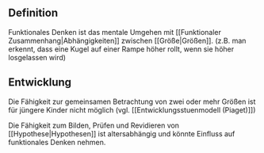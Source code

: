 ## Definition
Funktionales Denken ist das mentale Umgehen mit [[Funktionaler Zusammenhang|Abhängigkeiten]] zwischen [[Größe|Größen]].
(z.B. man erkennt, dass eine Kugel auf einer Rampe höher rollt, wenn sie höher losgelassen wird)

## Entwicklung
Die Fähigkeit zur gemeinsamen Betrachtung von zwei oder mehr Größen ist für jüngere Kinder nicht möglich (vgl. [[Entwicklungsstuenmodell (Piaget)]])

Die Fähigkeit zum Bilden, Prüfen und Revidieren von [[Hypothese|Hypothesen]] ist altersabhängig und könnte Einfluss auf funktionales Denken nehmen.